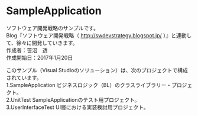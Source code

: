 # SampleApplication
ソフトウェア開発戦略のサンプルです。  
Blog『ソフトウェア開発戦略（ http://swdevstrategy.blogspot.jp/ ）』と連動して、徐々に開発していきます。  
作成者：笹沼　透  
作成開始日：2017年1月20日  

このサンプル（Visual Studioのソリューション）は、次のプロジェクトで構成されています。  
1.SampleApplication   ビジネスロジック（BL）のクラスライブラリー・プロジェクト。  
2.UnitTest            SampleApplicationのテスト用プロジェクト。  
3.UserInterfaceTest   UI層における実装検討用プロジェクト。
